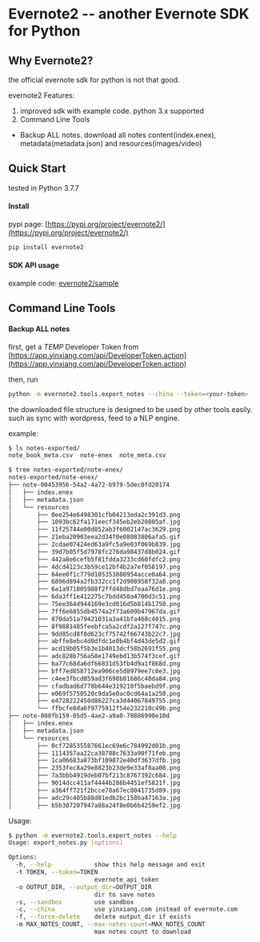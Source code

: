 Evernote2 -- another Evernote SDK for Python
============================================

## Why Evernote2?

the official evernote sdk for python is not that good.

evernote2 Features:

1. improved sdk with example code. python 3.x supported
2. Command Line Tools

- Backup ALL notes. download all notes content(index.enex), metadata(metadata.json) and resources(images/video)

## Quick Start

tested in Python 3.7.7

#### Install

pypi page: [https://pypi.org/project/evernote2/](https://pypi.org/project/evernote2/)

```bash
pip install evernote2
```

#### SDK API usage

example code: [evernote2/sample](evernote2/sample)

## Command Line Tools

#### Backup ALL notes

first,  get a *TEMP* Developer Token from [https://app.yinxiang.com/api/DeveloperToken.action](https://app.yinxiang.com/api/DeveloperToken.action)

then, run

```bash
python -m evernote2.tools.export_notes --china --token=<your-token>
```

the downloaded file structure is designed to be used by other tools easily.
such as sync with wordpress, feed to a NLP engine.

example:

```bash
$ ls notes-exported/
note_book_meta.csv  note-enex  note_meta.csv

$ tree notes-exported/note-enex/
notes-exported/note-enex/
├── note-00453956-54a2-4a72-b979-5dec0fd20174
│   ├── index.enex
│   ├── metadata.json
│   └── resources
│       ├── 0ee254e6498301cfb04213eda2c391d3.png
│       ├── 1093bc62fa171eecf345eb2eb20805af.jpg
│       ├── 11f25744e00d852ab3f6002147ac3629.png
│       ├── 21eba20903eea2d34f0e08083806afa5.gif
│       ├── 2cdae07424ed63a9fc5a9e03f069b839.jpg
│       ├── 39d7b05f5d7978fc276da98437d8b024.gif
│       ├── 442a8e6cefb5f81fdda3233cd60fdfc2.png
│       ├── 4dcd4123c3b59ce12bf4b2a7ef058197.png
│       ├── 64ee0f1c779d105353808954acce0a64.png
│       ├── 6896d894a2fb332cc1f2d908958f32a8.png
│       ├── 6a1a971805988f2ffd48dbd7eaa76d1e.png
│       ├── 6da3ff1e412275c7bdd450a4700d3c51.png
│       ├── 75ee364d944169e3cd016d5b814b1750.png
│       ├── 7ff6e6855db4574a2f73a609b47967da.gif
│       ├── 870da51a79421031a3a41bfa468c4015.png
│       ├── 8f9881485feebfca5a2cdf2a127f747c.png
│       ├── 9dd85cd8f8d623cf75742f66743b22c7.jpg
│       ├── abffe8ebc4d0dfdc1e0b4bf4d43de5d2.gif
│       ├── acd19b05f5b3e1b4013dcf58b2691f55.png
│       ├── adc828b756a58e1749ebd13b574f3cef.gif
│       ├── ba77c68da6df66831d53fb4d9a1f868d.png
│       ├── bff7ed858712ea906ce5d8979ee7c0e3.jpg
│       ├── c4ee3fbcd059ad3f698b81686c40da84.png
│       ├── cfadbad6d778b644e319210f5baebd9f.png
│       ├── e069f5750520c9da5e0ac0cd64a1a250.png
│       ├── e4728222450d86227ca3d44067849755.png
│       └── ffbcfe8da6f9775912f54e232210c49b.png
├── note-008fb159-05d5-4ae2-a9a0-70886990e10d
│   ├── index.enex
│   ├── metadata.json
│   └── resources
│       ├── 0cf728535587661ec69e6c784992d01b.png
│       ├── 1114357aa22ca38788c7633a90f71feb.png
│       ├── 1ca06683a873bf109872e40df3637dfb.jpg
│       ├── 2353fec8a29e8823b23de9e33af8aa08.png
│       ├── 7a3bbb4919deb07bf213c8767392c684.jpg
│       ├── 9014dcc411af4444b286b4451ef5821f.jpg
│       ├── a364ff721f2bcce78a67ec8041735d89.jpg
│       ├── adc29c405b88d01edb2bc158ba47163a.jpg
│       ├── b5b307207947a88a24f8e0b6b4259ef2.jpg
```

Usage:

```bash
$ python -m evernote2.tools.export_notes --help
Usage: export_notes.py [options]

Options:
  -h, --help            show this help message and exit
  -t TOKEN, --token=TOKEN
                        evernote_api_token
  -o OUTPUT_DIR, --output_dir=OUTPUT_DIR
                        dir to save notes
  -s, --sandbox         use sandbox
  -c, --china           use yinxiang.com instead of evernote.com
  -f, --force-delete    delete output_dir if exists
  -m MAX_NOTES_COUNT, --max-notes-count=MAX_NOTES_COUNT
                        max notes count to download
```
